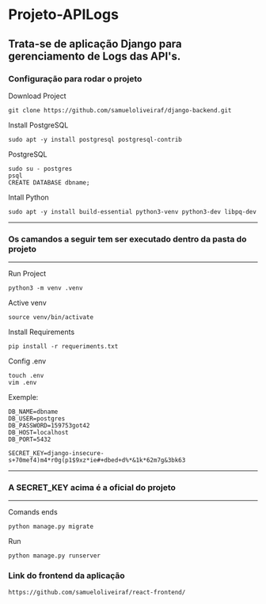 # Projeto-APILogs
## Trata-se de aplicação Django para gerenciamento de Logs das API's.
### Configuração para rodar o projeto

Download Project

    git clone https://github.com/samueloliveiraf/django-backend.git


Install PostgreSQL
    
    sudo apt -y install postgresql postgresql-contrib
    
PostgreSQL

    sudo su - postgres
    psql
    CREATE DATABASE dbname;
    

Intall Python
    
    sudo apt -y install build-essential python3-venv python3-dev libpq-dev
    
---------------------------------------------------------------------
### Os camandos a seguir tem ser executado dentro da pasta do projeto
---------------------------------------------------------------------
   
Run Project

    python3 -m venv .venv

Active venv

    source venv/bin/activate
    
Install Requirements

    pip install -r requeriments.txt

Config .env

    touch .env
    vim .env
 Exemple: 
    
    DB_NAME=dbname
    DB_USER=postgres
    DB_PASSWORD=159753got42
    DB_HOST=localhost
    DB_PORT=5432

    SECRET_KEY=django-insecure-s+70mef4)m4*r0g(p1$9xz*ie#+dbed+d%*&1k*62m7g&3bk63
    
-------------------------------------------------------------------
### A SECRET_KEY acima é a oficial do projeto
-------------------------------------------------------------------

Comands ends

    python manage.py migrate
    
Run

    python manage.py runserver
    

### Link do frontend da aplicação
    
    https://github.com/samueloliveiraf/react-frontend/

    


